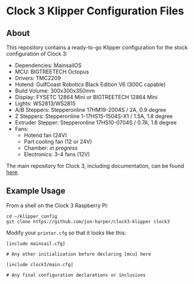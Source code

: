 # Clock 3 Klipper Configuration Files

## About

This repository contains a ready-to-go Klipper configuration for the stock configuration of Clock 3:

- Dependencies: MainsailOS
- MCU: BIGTREETECH Octopus
- Drivers: TMC2209
- Hotend: GulfCoast Robotics Black Edition V6 (300C capable)
- Build Volume: 300x300x350mm
- Display: FYSETC 12864 Mini or BIGTREETECH 12864 Mini
- Lights: WS2813/WS2815
- A/B Steppers: Stepperonline 17HM19-2004S / 2A, 0.9 degree
- Z Steppers: Stepperonline 1-17HS15-1504S-X1 / 1.5A, 1.8 degree
- Extruder Stepper: Stepperonline 17HS10-0704S / 0.7A, 1.8 degree
- Fans:
  - Hotend fan (24V)
  - Part cooling fan (12 or 24V)
  - Chamber: *in progress*
  - Electronics: 3-4 fans (12V)
  
The main repository for Clock 3, including documentation, can be found [here](https://github.com/jon-harper/clock3).

## Example Usage

From a shell on the Clock 3 Raspberry Pi:

```
cd ~/klipper_config
git clone https://github.com/jon-harper/clock3-klipper clock3
```

Modify your `printer.cfg` so that it looks like this:

```
[include mainsail.cfg]

# Any other initialization before declaring [mcu] here

[include clock3/main.cfg]

# Any final configuration declarations or inclusions
```
